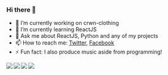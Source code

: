 ### Hi there 👋

- 🔭 I’m currently working on crwn-clothing
- 🌱 I’m currently learning ReactJS
- 💬 Ask me about ReactJS, Python and any of my projects
- 📫 How to reach me: [Twitter](https://twitter.com/tejassohoni57), [Facebook](https://www.facebook.com/sohonitejas/)
- ⚡ Fun fact: I also produce music aside from programming!

<a>
<img align="left" src = "https://github-readme-stats.vercel.app/api?username=tejassohoni&&show_icons=true&title_color=ffffff&icon_color=bb2acf&text_color=daf7dc&bg_color=151515" />
</a>

<a href = "https://github.com/tejassohoni">
  <img align="left"  src = "https://github-readme-stats.vercel.app/api/top-langs/?username=tejassohoni&layout=compact&&show_icons=true&title_color=ffffff&icon_color=bb2acf&text_color=daf7dc&bg_color=151515"/>
</a>


<a href = "https://github.com/tejassohoni/crwn-clothing">
  <img align="left" src="https://github-readme-stats.vercel.app/api/pin/?username=tejassohoni&repo=crwn-clothing&&show_icons=true&title_color=ffffff&icon_color=bb2acf&text_color=daf7dc&bg_color=151515"/>
</a>

<a href = "https://github.com/tejassohoni/facerecogapi">
  <img align="left" src="https://github-readme-stats.vercel.app/api/pin/?username=tejassohoni&repo=facerecogapi&&show_icons=true&title_color=ffffff&icon_color=bb2acf&text_color=daf7dc&bg_color=151515"/>
</a>
